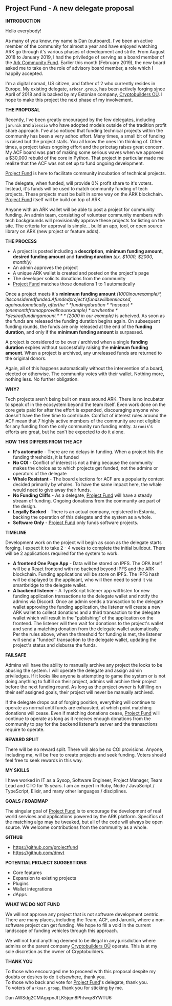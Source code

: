 ## Project Fund - A new delegate proposal

**INTRODUCTION**

Hello everybody!

As many of you know, my name is Dan (outboard). I've been an active member of the community for almost a year and have enjoyed watching ARK go through it's various phases of development and strife. From August 2018 to January 2019, I had the priviledge of serving as a board member of the [Ark Community Fund](https://arkcommunity.fund). Earlier this month (February 2019), the new board asked me to take on the role of advisory board member, a role which I happily accepted.

I'm a digital nomad, US citizen, and father of 2 who currently resides in Europe. My existing delegate, `arkoar.group`, has been actively forging since April of 2018 and is backed by my Estonian company, [Cryptobuilders OÜ](http://cryptobuilders.io). I hope to make this project the next phase of my involvement.

**THE PROPOSAL**

Recently, I've been greatly encouraged by the few delegates, including `jarunik` and `alessio` who have adopted models outside of the tradition profit share approach. I've also noticed that funding technical projects within the community has been a very adhoc effort. Many times, a small bit of funding is raised but the project stalls. You all know the ones I'm thinking of. Other times, a project takes ongoing effort and the pricetag raises great concern. My ACF board was part of making some serious waves when we approved a $30,000 rebuild of the core in Python. That project in particular made me realize that the ACF was not set up to fund ongoing development.

[Project Fund](http://projectfund.app) is here to facilitate community incubation of technical projects.

The delegate, when funded, will provide 0% profit share to it's voters. Instead, it's funds will be used to match community funding of tech projects. These projects must be built in some way on the ARK blockchain. [Project Fund](http://projectfund.app) itself will be build on top of ARK.

Anyone with an ARK wallet will be able to post a project for community funding. An admin team, consisting of volunteer community members with tech backgrounds will provisionally approve these projects for listing on the site. The criteria for approval is simple... build an app, tool, or open source library on ARK (new project or feature adds).

**THE PROCESS**

- A project is posted including a **description**, **minimum funding amount**, **desired funding amount** and **funding duration** *(ex. $1000, $2000, monthly)*
- An admin approves the project
- A unique ARK wallet is created and posted on the project's page
- The developer solicits donations from the community
- [Project Fund](http://projectfund.app) matches those donations 1 to 1 automatically

Once a project meets it's **minimum funding amount** *($1000 in our example)*, it is considered funded. A funded project's funds will be released, again automatically, after the **funding duration** has past *(one month from approval in our example)* or when the **desired funding amount** *($2000 in our example)* is acheived. As soon as the funds are released the funding duration begins again. On subsequent funding rounds, the funds are only released at the end of the **funding duration**, and only if the **minimum funding amount** is surpassed.

A project is considered to be over / archived when a single **funding duration** expires without successfully raising the **minimum funding amount**. When a project is archived, any unreleased funds are returned to the original donors.

Again, all of this happens automatically without the intervention of a board, elected or otherwise. The community votes with their wallet. Nothing more, nothing less. No further obligation.

**WHY?**

Tech projects aren't being built on mass around ARK. There is no incubator to speak of in the ecosystem beyond the team itself. Even work done on the core gets paid for after the effort is expended, discouraging anyone who doesn't have the free time to contribute. Conflict of interest rules around the ACF mean that 7 highly active members of the community are not eligible for any funding from the only community run funding entity. `Jarunik`'s efforts are great, but he can't be expected to do it alone.

**HOW THIS DIFFERS FROM THE ACF**

- **It's automatic** - There are no delays in funding. When a project hits the funding thresholds, it is funded
- **No COI** - Conflict of interest is not a thing because the community makes the choice as to which projects get funded, not the admins or operators of the delegate
- **Whale Resistant** - The board elections for ACF are a popularity contest decided primarily by whales. To have the same impact here, the whale would need to give away their funds.
- **No Funding Cliffs** - As a delegate, [Project Fund](https://projectfund.app) will have a steady stream of funding. Ongoing donations from the community are part of the design.
- **Legally Backed** - There is an actual company, registered in Estonia, backing the operation of this delegate and the system as a whole.
- **Software Only** - [Project Fund](https://projectfund.app) only funds software projects.

**TIMELINE**

Development work on the project will begin as soon as the delegate starts forging. I expect it to take 2 - 4 weeks to complete the initial buildout. There will be 2 applications required for the system to work.

- **A frontend One Page App** - Data will be stored on IPFS. The OPA itself will be a React frontend with no backend beyond IPFS and the ARK blockchain. Funding applications will be store on IPFS. The IPFS hash will be displayed to the applicant, who will then need to send it via smartbridge to the delegate wallet.
- **A backend listener** - A TypeScript listener app will listen for new funding application transactions to the delegate wallet and notify the admins via Discord. Once an admin sends a transaction to the delegate wallet approving the funding application, the listener will create a new ARK wallet to collect donations and a third transaction to the delegate wallet which will result in the "publishing" of the application on the frontend. The listener will then wait for donations to the project's wallet and send a matching donation from the delegate wallet automatically. Per the rules above, when the threshold for funding is met, the listener will send a "funded" transaction to the delegate wallet, updating the project's status and disburse the funds.

**FAILSAFE**

Admins will have the ability to manually archive any project the looks to be abusing the system. I will operate the delegate and assign admin priviledges. If it looks like anyone is attempting to game the system or is not doing anything to fulfill on their project, admins will archive their project before the next funding round. As long as the project owner is fulfilling on their self assigned goals, their project will never be manually archived.

If the delegate drops out of forging position, everything will continue to operate as normal until funds are exhausted, at which point matching donations will cease. Even if matching donations cease, [Project Fund](http://projectfund.app) will continue to operate as long as it receives enough donations from the community to pay for the backend listener's server and the transactions require to operate.

**REWARD SPLIT**

There will be no reward split. There will also be no COI provisions. Anyone, including me, will be free to create projects and seek funding. Voters should feel free to seek rewards in this way.

**MY SKILLS**

I have worked in IT as a Sysop, Software Engineer, Project Manager, Team Lead and CTO for 15 years. I am an expert in Ruby, Node / JavaScript / TypeScript, Elixir, and many other languages / disciplines.

**GOALS / ROADMAP**

The singular goal of [Project Fund](http://projectfund.app) is to encourage the development of real world services and applications powered by the ARK platform. Specifics of the matching algo may be tweaked, but all of the code will always be open source. We welcome contributions from the community as a whole.

**GITHUB**

- https://github.com/projectfund
- https://github.com/dmvt

**POTENTIAL PROJECT SUGGESTIONS**

- Core features
- Expansion to existing projects
- Plugins
- Wallet integrations
- dApps

**WHAT WE DO NOT FUND**

We will not approve any project that is not software development centric. There are many places, including the Team, ACF, and Jarunik, where a non-software project can get funding. We hope to fill a void in the current landscape of funding vehicles through this approach.

We will not fund anything deemed to be illegal in any jurisdiction where admins or the parent company [Cryptobuilders OÜ](http://cryptobuilders.io) operate. This is at my sole discretion as the owner of Cryptobuilders.

**THANK YOU**

To those who encouraged me to proceed with this proposal despite my doubts or desires to do it elsewhere, thank you.<br>
To those who back and vote for [Project Fund](http://projectfund.app)'s delegate, thank you.<br>
To voters of `arkoar.group`, thank you for sticking by me.

Dan
AWSdg2CMAgxpnJfLK5jqm8Phtwqr8YWTU6
